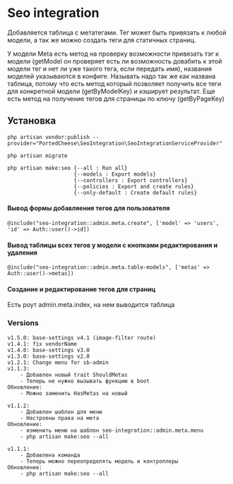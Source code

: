 # Seo integration

Добавляется таблица с метатегами. Тег может быть привязать к любой модели, а так же можно создать теги для статичных страниц.

У модели Meta есть метод на проверку возможности привязать тэг к модели (getModel он проверяет есть ли возможность довабить к этой модели тег и нет ли уже такого тега, если передать имя), названия моделей указываются в конфиге. Называть надо так же как названа таблица, потому что есть метод который позволяет получить все теги для конкретной модели (getByModelKey) и кэширует результат. Еще есть метод на получение тегов для страницы по ключу (getByPageKey)


## Установка
    php artisan vendor:publish --provider="PortedCheese\SeoIntegration\SeoIntegrationServiceProvider"

    php artisan migrate
    
    php artisan make:seo {--all : Run all}
                         {--models : Export models}
                         {--controllers : Export controllers}
                         {--policies : Export and create rules}
                         {--only-default : Create default rules}

#### Вывод формы добавляения тегов для пользователя
    @include("seo-integration::admin.meta.create", ['model' => 'users', 'id' => Auth::user()->id])

#### Вывод таблицы всех тегов у модели с кнопками редактирования и удаления
    @include("seo-integration::admin.meta.table-models", ['metas' => Auth::user()->metas])

#### Создание и редактирование тегов для страниц
Есть роут admin.meta.index, на нем выводится таблица

### Versions

    v1.5.0: base-settings v4.1 (image-filter route)
    v1.4.1: fix vendorName
    v1.4.0: base-settings v3.0
    v1.3.0: base-settings v2.0
    v1.2.1: Change menu for sb-admin
    v1.1.3:
        - Добавлен новый trait ShouldMetas
        - Теперь не нужно вызывать функцию в boot
    Обновление:
        - Можно заменить HasMetas на новый
        
    v1.1.2:
        - Добавлен шаблон для меню
        - Настроены права на мета
    Обновление:
        - изменить меню на шаблон seo-integration::admin.meta.menu
        - php artisan make:seo --all
    
    v1.1.1:
        - Добавлена команда
        - Теперь можно переопределять модель и контроллеры
    Обновление:
        - php artisan make:seo --all